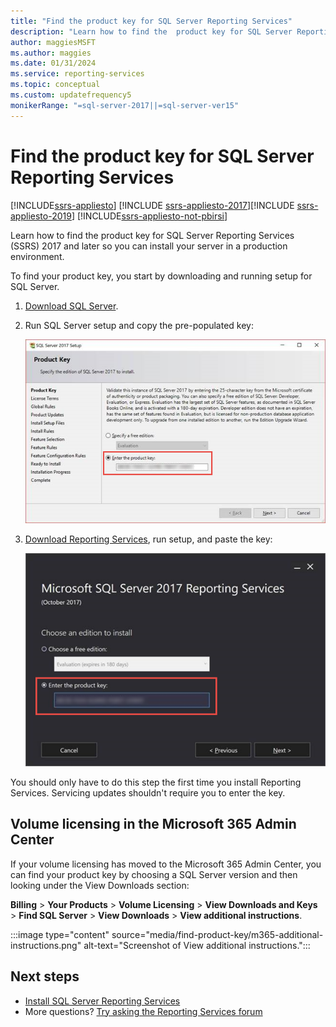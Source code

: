 ```yaml
---
title: "Find the product key for SQL Server Reporting Services"
description: "Learn how to find the  product key for SQL Server Reporting Services (SSRS) 2017 and 2019 so you can install your server in a production environment."
author: maggiesMSFT
ms.author: maggies
ms.date: 01/31/2024
ms.service: reporting-services
ms.topic: conceptual
ms.custom: updatefrequency5
monikerRange: "=sql-server-2017||=sql-server-ver15"
---
```

# Find the product key for SQL Server Reporting Services

[!INCLUDE[ssrs-appliesto](../../includes/ssrs-appliesto.md)] [!INCLUDE [ssrs-appliesto-2017](../../includes/ssrs-appliesto-2017.md)][!INCLUDE [ssrs-appliesto-2019](../../includes/ssrs-appliesto-2019.md)] [!INCLUDE[ssrs-appliesto-not-pbirsi](../../includes/ssrs-appliesto-not-pbirs.md)]

Learn how to find the  product key for SQL Server Reporting Services (SSRS) 2017 and later so you can install your server in a production environment.

To find your product key, you start by downloading and running setup for SQL Server.

1. [Download SQL Server](../../database-engine/install-windows/install-sql-server.md).
1. Run SQL Server setup and copy the pre-populated key:

    ![Copy the SQL Server product key](media/find-reporting-services-product-key-ssrs/ssrs-ss2017-copy-product-key.png)

1. [Download Reporting Services](install-reporting-services.md), run setup, and paste the key:

     ![Paste the product key](media/find-reporting-services-product-key-ssrs/ssrs-ssrs2017-paste-product-key.png)

You should only have to do this step the first time you install Reporting Services. Servicing updates shouldn't require you to enter the key.

## Volume licensing in the Microsoft 365 Admin Center
If your volume licensing has moved to the Microsoft 365 Admin Center, you can find your product key by choosing a SQL Server version and then looking under the View Downloads section:

**Billing** > **Your Products** > **Volume Licensing** > **View Downloads and Keys** > **Find SQL Server** > **View Downloads** > **View additional instructions**.

:::image type="content" source="media/find-product-key/m365-additional-instructions.png" alt-text="Screenshot of View additional instructions.":::

## Next steps

- [Install SQL Server Reporting Services](install-reporting-services.md)
- More questions? [Try asking the Reporting Services forum](https://go.microsoft.com/fwlink/?LinkId=620231)
